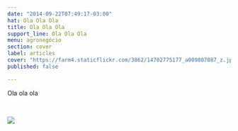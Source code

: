```yaml
---
date: "2014-09-22T07:49:17-03:00"
hat: Ola Ola Ola
title: Ola Ola Ola
support_line: Ola Ola Ola
menu: agronegócio
section: cover
label: articles
cover: "https://farm4.staticflickr.com/3862/14702775177_a009807087_z.jpg"
published: false

---
```

<p>Ola ola ola</p>

<p>&nbsp;</p>

<p><img class="img-thumbnail" ng-show="entity[field.name]" ng-src="https://farm4.staticflickr.com/3862/14702775177_a009807087_z.jpg" src="https://farm4.staticflickr.com/3862/14702775177_a009807087_z.jpg" /></p>
